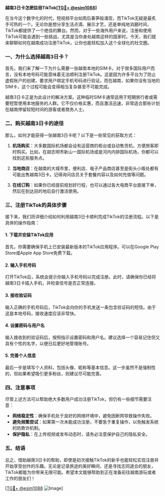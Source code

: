 **越南3日卡怎麽註冊TikTok[[TG💪+ @esim1088](https://t.me/s/esim1088)]**

在当今这个数字化的时代，短视频平台如雨后春笋般涌现，而TikTok无疑是最炙手可热的一个。无论你是想分享生活点滴、展示才艺，还是单纯地消磨时间，TikTok都提供了一个绝佳的舞台。然而，对于一些海外用户来说，注册和使用TikTok可能会遇到一些挑战，尤其是当你身处越南这样的国家时。今天，我们就来聊聊如何在越南成功注册TikTok，让你也能轻松加入这个全球化的社交圈。

### 一、为什么选择越南3日卡？

首先，我们来了解一下为什么需要一张越南本地的SIM卡。对于很多国际用户而言，没有本地号码可能意味着无法顺利注册TikTok。这是因为许多平台为了防止虚假账户的创建，要求用户绑定手机号码进行验证。而在越南，如果你没有当地的SIM卡，这个过程可能会变得相当复杂甚至不可能完成。

越南3日卡正是为此设计的解决方案。这种临时SIM卡通常适用于短期旅行者或需要短暂使用本地服务的人群。它不仅价格实惠，而且激活迅速，非常适合那些计划在越南停留较短时间的游客或者商务人士。

### 二、购买越南3日卡的途径

那么，如何才能获得一张越南3日卡呢？以下是一些常见的获取方式：

1. **机场购买**：大多数国际机场都会设有运营商的柜台或自动售货机，方便旅客即时购买。比如，在胡志明市新山一国际机场或是河内内排国际机场，你都可以找到这些服务点。
   
2. **当地商店**：在越南的大城市里，便利店、电子产品商店甚至是街头小贩处都有可能出售越南3日卡。记得询问店员关于套餐内容以及如何充值等问题。

3. **在线订购**：如果你已经提前规划好行程，也可以通过各大电商平台直接下单，然后在到达目的地后自行激活使用。

### 三、注册TikTok的具体步骤

接下来，我们将详细介绍如何利用越南3日卡顺利完成TikTok的注册流程。以下是具体的操作指南：

#### 1. 下载并安装TikTok应用

首先，你需要确保手机上已安装最新版本的TikTok应用程序。可以在Google Play Store或Apple App Store免费下载。

#### 2. 输入手机号码

打开TikTok后，系统会提示你输入手机号码以完成注册。此时，请确保你已经将越南3日卡插入手机，并检查信号是否正常连接。

#### 3. 接收验证码

输入正确的手机号码后，TikTok会向你的手机发送一条包含验证码的短信。由于这是本地号码，接收速度应该非常快。

#### 4. 设置密码与用户名

输入接收到的验证码后，按照指示设置密码和用户名。建议选择一个容易记住但又具有个性的名字，以便日后更好地管理账号。

#### 5. 完善个人信息

最后一步是填写个人资料，包括头像、昵称等基本信息。这一步虽然不是强制性的，但如果希望吸引更多粉丝，则建议尽可能完善。

### 四、注意事项

尽管上述方法可以帮助绝大多数用户成功注册TikTok，但仍有一些细节需要注意：

- **网络稳定性**：确保手机处于良好的网络环境中，避免因断网导致操作失败。
- **避免频繁尝试**：如果第一次未能成功注册，不要急于重复操作，以免触发系统的防欺诈机制。
- **保护隐私**：在上传视频或发布动态时，请务必注意保护自己的隐私安全。

### 五、结语

总之，借助越南3日卡的帮助，即使是初次接触TikTok的新手也能轻松实现注册并开始享受创作的乐趣。无论是记录旅途的美好瞬间，还是寻找志同道合的朋友，TikTok都能为你带来无限可能。希望本文能够帮助到正在准备前往越南游玩或者工作的朋友们！

[[TG💪+ @esim1088](https://t.me/s/esim1088) ![Image](https://i.postimg.cc/4NQfJmqS/Snipaste-2025-05-13-00-14-12.png)]